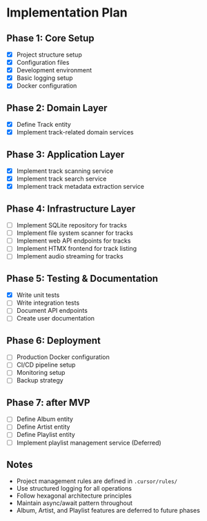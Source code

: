 # Implementation Plan

## Phase 1: Core Setup
- [x] Project structure setup
- [x] Configuration files
- [x] Development environment
- [x] Basic logging setup
- [x] Docker configuration

## Phase 2: Domain Layer
- [x] Define Track entity
- [x] Implement track-related domain services

## Phase 3: Application Layer
- [x] Implement track scanning service
- [x] Implement track search service
- [x] Implement track metadata extraction service

## Phase 4: Infrastructure Layer
- [ ] Implement SQLite repository for tracks
- [ ] Implement file system scanner for tracks
- [ ] Implement web API endpoints for tracks
- [ ] Implement HTMX frontend for track listing
- [ ] Implement audio streaming for tracks

## Phase 5: Testing & Documentation
- [x] Write unit tests
- [ ] Write integration tests
- [ ] Document API endpoints
- [ ] Create user documentation

## Phase 6: Deployment
- [ ] Production Docker configuration
- [ ] CI/CD pipeline setup
- [ ] Monitoring setup
- [ ] Backup strategy

## Phase 7: after MVP

- [ ] Define Album entity
- [ ] Define Artist entity
- [ ] Define Playlist entity
- [ ] Implement playlist management service (Deferred)

## Notes
- Project management rules are defined in `.cursor/rules/`
- Use structured logging for all operations
- Follow hexagonal architecture principles
- Maintain async/await pattern throughout
- Album, Artist, and Playlist features are deferred to future phases
